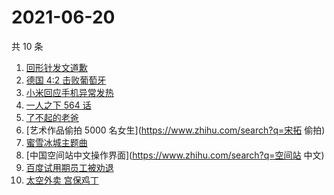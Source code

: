# 2021-06-20

共 10 条

<!-- BEGIN -->
<!-- 最后更新时间 Sun Jun 20 2021 03:04:05 GMT+0800 (China Standard Time) -->

1. [回形针发文道歉](https://www.zhihu.com/search?q=回形针道歉)
2. [德国 4:2 击败葡萄牙](https://www.zhihu.com/search?q=德国队)
3. [小米回应手机异常发热](https://www.zhihu.com/search?q=小米)
4. [一人之下 564 话](https://www.zhihu.com/search?q=一人之下)
5. [了不起的老爸](https://www.zhihu.com/search?q=了不起的老爸)
6. [艺术作品偷拍 5000 名女生](https://www.zhihu.com/search?q=宋拓 偷拍)
7. [蜜雪冰城主题曲](https://www.zhihu.com/search?q=蜜雪冰城)
8. [中国空间站中文操作界面](https://www.zhihu.com/search?q=空间站 中文)
9. [百度试用期员工被劝退](https://www.zhihu.com/search?q=百度员工被劝退)
10. [太空外卖 宫保鸡丁](https://www.zhihu.com/search?q=太空外卖)

<!-- END -->

